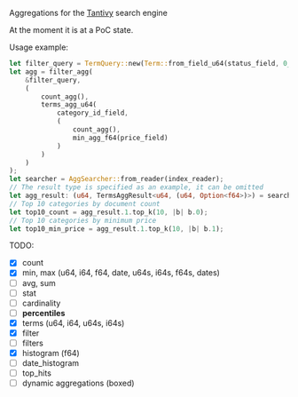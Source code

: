 Aggregations for the [Tantivy](https://github.com/tantivy-search/tantivy) search engine

At the moment it is at a PoC state.

Usage example:

```rust
let filter_query = TermQuery::new(Term::from_field_u64(status_field, 0_u64));
let agg = filter_agg(
    &filter_query, 
    (
        count_agg(),
        terms_agg_u64(
            category_id_field,
            (
                count_agg(),
                min_agg_f64(price_field)
            )
        )
    )
);
let searcher = AggSearcher::from_reader(index_reader);
// The result type is specified as an example, it can be omitted
let agg_result: (u64, TermsAggResult<u64, (u64, Option<f64>)>) = searcher.search(&AllQuery, &agg);
// Top 10 categories by document count
let top10_count = agg_result.1.top_k(10, |b| b.0);
// Top 10 categories by minimum price
let top10_min_price = agg_result.1.top_k(10, |b| b.1); 
```

TODO:
- [x] count
- [x] min, max (u64, i64, f64, date, u64s, i64s, f64s, dates)
- [ ] avg, sum
- [ ] stat
- [ ] cardinality
- [ ] **percentiles**
- [x] terms (u64, i64, u64s, i64s)
- [x] filter
- [ ] filters
- [x] histogram (f64)
- [ ] date_histogram
- [ ] top_hits
- [ ] dynamic aggregations (boxed)
